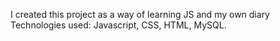 I created this project as a way of learning JS and my own diary
Technologies used: Javascript, CSS, HTML, MySQL.

